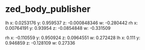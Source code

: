 # zed_body_publisher
lh x: 0.0253176 y: 0.959537 z: -0.000848346 w: -0.280442
rh x: 0.00764191 y: 0.93954 z: -0.0854848 w: -0.331509

rh x: -0.110559 y: 0.950924 z: 0.0964551 w: 0.272428
lh x: 0.111 y: 0.946859 z: -0.128109 w: 0.27336
